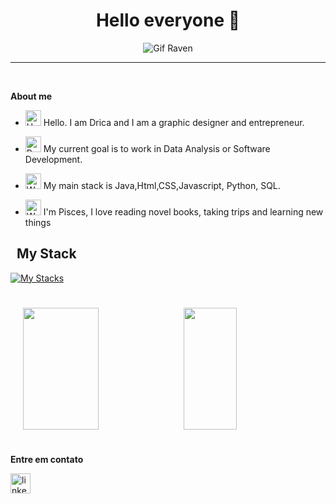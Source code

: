<h1 align="center"> <strong>Hello everyone </strong> 👋</h1> 
<div align="center">
<img src="https://i.gifer.com/2K6.gif" alt="Gif Raven">

------------

<!-- ![Gif Raven](https://i.gifer.com/2K6.gif)-->
</div>
<br>

<div>
<p><strong>About me</strong></p>

- <img src="https://raw.githubusercontent.com/Tarikul-Islam-Anik/Animated-Fluent-Emojis/master/Emojis/Hand%20gestures/Hand%20with%20Fingers%20Splayed%20Light%20Skin%20Tone.png" alt="Hand with Fingers Splayed Light Skin Tone" width="25" height="25" /> Hello. I am Drica and I am a graphic designer and entrepreneur. <br />

- <img src="https://raw.githubusercontent.com/Tarikul-Islam-Anik/Animated-Fluent-Emojis/master/Emojis/Hand%20gestures/Brain.png" alt="Brain" width="25" height="25" /> My current goal is to work in Data Analysis or Software Development.<br />

- <img src="https://raw.githubusercontent.com/Tarikul-Islam-Anik/Animated-Fluent-Emojis/refs/heads/master/Emojis/People%20with%20professions/Woman%20Technologist%20Light%20Skin%20Tone.png" alt="Woman Technologist Light Skin Tone" width="25" height="25" /> My main stack is Java,Html,CSS,Javascript, Python, SQL.<br />

- <img src="https://raw.githubusercontent.com/Tarikul-Islam-Anik/Animated-Fluent-Emojis/refs/heads/master/Emojis/People%20with%20professions/Girl%20Light%20Skin%20Tone.png" alt="Woman Light Skin Tone" width="25" height="25" /> I'm Pisces, I love reading novel books, taking trips and learning new things <br />

</div>

## &nbsp; My Stack

[![My Stacks](https://skillicons.dev/icons?i=java,python,js,html,css,angular,nodejs,git,github,mysql)](https://skillicons.dev)

#


<div style="display: flex; justify-content: center; align-items: center; gap: 10px; flex-wrap: wrap;">

  <img width="49%" height="195px" src="https://github-readme-stats.vercel.app/api?username=iamdrica&show_icons=true&count_private=true&title_color=80F7D4&icon_color=9d00ff&text_color=c9d1d9&bg_color=0d1117&border_color=fff0" />

  <img width="41%" height="195px" src="https://github-readme-stats.vercel.app/api/top-langs/?username=iamdrica&layout=compact&title_color=80F7D4&text_color=fff&bg_color=0d1117&border_color=fff0" />

</div>

#

<p><strong>Entre em contato</strong></p>

<div align="left">
  <a href="https://www.linkedin.com/in/edrienecouto/" ><img src="https://img.shields.io/static/v1?message=LinkedIn&logo=linkedin&label=&color=0077B5&logoColor=white&labelColor=&style=for-the-badge" height="32" alt="linkedin logo" style="display: inline-block;" /></a>
</div>

#
